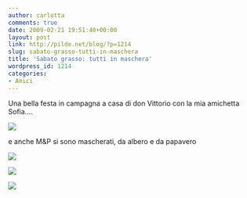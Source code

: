 ```yaml
---
author: carlotta
comments: true
date: 2009-02-21 19:51:40+00:00
layout: post
link: http://pilde.net/blog/?p=1214
slug: sabato-grasso-tutti-in-maschera
title: 'Sabato grasso: tutti in maschera'
wordpress_id: 1214
categories:
- Amici
---
```


Una bella festa in campagna a casa di don Vittorio con la mia amichetta Sofia....

[![](http://pilde.net/blog/wp-content/uploads/2009/02/re_maschere.jpg)](http://None)[](http://None)

e anche M&P si sono mascherati, da albero e da papavero

![](http://pilde.net/blog/wp-content/uploads/2009/02/carne_family.jpg)

[![](http://pilde.net/blog/wp-content/uploads/2009/02/mamma_mati1.jpg)](http://None)

[![](http://pilde.net/blog/wp-content/uploads/2009/02/papa_marghe.jpg)](http://None)
